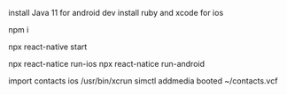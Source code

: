 install Java 11 for android dev
install ruby and xcode for ios

npm i

npx react-native start

npx react-natice run-ios
npx react-natice run-android


import contacts ios
/usr/bin/xcrun simctl addmedia booted ~/contacts.vcf
